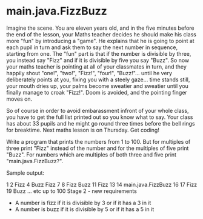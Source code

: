 main.java.FizzBuzz
===============

Imagine the scene. You are eleven years old, and in the five minutes before the end of the lesson, your Maths teacher
decides he should make his class more "fun" by introducing a "game". He explains that he is going to point at each pupil
in turn and ask them to say the next number in sequence, starting from one. The "fun" part is that if the number is
divisible by three, you instead say "Fizz" and if it is divisible by five you say "Buzz". So now your maths teacher is
pointing at all of your classmates in turn, and they happily shout "one!", "two!", "Fizz!", "four!", "Buzz!"... until
he very deliberately points at you, fixing you with a steely gaze... time stands still, your mouth dries up, your palms
become sweatier and sweatier until you finally manage to croak "Fizz!". Doom is avoided, and the pointing finger moves
on.

So of course in order to avoid embarassment infront of your whole class, you have to get the full list printed out so
you know what to say. Your class has about 33 pupils and he might go round three times before the bell rings for
breaktime. Next maths lesson is on Thursday. Get coding!

Write a program that prints the numbers from 1 to 100. But for multiples of three print "Fizz" instead of the number
and for the multiples of five print "Buzz". For numbers which are multiples of both three and five print "main.java.FizzBuzz?".

Sample output:

1
2
Fizz
4
Buzz
Fizz
7
8
Fizz
Buzz
11
Fizz
13
14
main.java.FizzBuzz
16
17
Fizz
19
Buzz
... etc up to 100
Stage 2 - new requirements

 * A number is fizz if it is divisible by 3 or if it has a 3 in it
 * A number is buzz if it is divisible by 5 or if it has a 5 in it